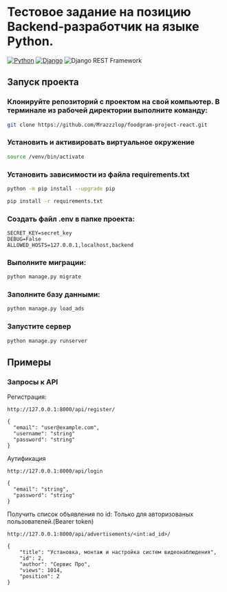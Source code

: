 # Тестовое задание на позицию Backend-разработчик на языке Python.



[![Python](https://img.shields.io/badge/-Python-464646?style=flat&logo=Python&logoColor=56C0C0&color=008080)](https://www.python.org/)
[![Django](https://img.shields.io/badge/-Django-464646?style=flat&logo=Django&logoColor=56C0C0&color=008080)](https://www.djangoproject.com/)
![Django REST Framework](https://img.shields.io/badge/-Django%20REST%20Framework-464646?style=flat&logo=Django%20REST%20Framework&logoColor=56C0C0&color=008080)

## Запуск проекта

### Клонируйте репозиторий с проектом на свой компьютер. В терминале из рабочей директории выполните команду:
```bash
git clone https://github.com/Mrazzzlop/foodgram-project-react.git
```

### Установить и активировать виртуальное окружение

```bash
source /venv/bin/activate
```

### Установить зависимости из файла requirements.txt

```bash
python -m pip install --upgrade pip
```
```bash
pip install -r requirements.txt
```
### Создать файл .env в папке проекта:
```.env
SECRET_KEY=secret_key
DEBUG=False
ALLOWED_HOSTS=127.0.0.1,localhost,backend
```

### Выполните миграции:
```bash
python manage.py migrate
```
### Заполните базу данными: 
```bash
python manage.py load_ads
```
### Запустите сервер 
```bash
python manage.py runserver
```

## Примеры

### Запросы к API

Регистрация:

```
http://127.0.0.1:8000/api/register/
```

```
{
  "email": "user@example.com",
  "username": "string"
  "password": "string"
}
```
Аутификация
```
http://127.0.0.1:8000/api/login
```

```
{
  "email": "string",
  "password": "string"
}
```

Получить список объявления по id:
Только для авторизованых пользователей.(Bearer token)

```
http://127.0.0.1:8000/api/advertisements/<int:ad_id>/
```

```
{
    "title": "Установка, монтаж и настройка систем видеонаблюдения",
    "id": 2,
    "author": "Сервис Про",
    "views": 1014,
    "position": 2
}
```
